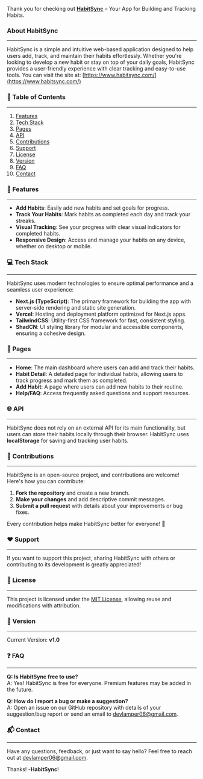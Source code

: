 Thank you for checking out [**HabitSync**](https://www.habitsync.site/) – Your App for Building and Tracking Habits.

### About HabitSync
---
HabitSync is a simple and intuitive web-based application designed to help users add, track, and maintain their habits effortlessly. Whether you're looking to develop a new habit or stay on top of your daily goals, HabitSync provides a user-friendly experience with clear tracking and easy-to-use tools. You can visit the site at: [https://www.habitsync.com/](https://www.habitsync.com/)

### 📜 Table of Contents
---
1. [Features](#features)
2. [Tech Stack](#tech-stack)
3. [Pages](#pages)
4. [API](#api)
5. [Contributions](#contributions)
6. [Support](#support)
7. [License](#license)
8. [Version](#version)
9. [FAQ](#faq)
10. [Contact](#contact)

### 🌟 Features
---
- **Add Habits**: Easily add new habits and set goals for progress.
- **Track Your Habits**: Mark habits as completed each day and track your streaks.
- **Visual Tracking**: See your progress with clear visual indicators for completed habits.
- **Responsive Design**: Access and manage your habits on any device, whether on desktop or mobile.

### 💻 Tech Stack
---
HabitSync uses modern technologies to ensure optimal performance and a seamless user experience:

- **Next.js (TypeScript)**: The primary framework for building the app with server-side rendering and static site generation.
- **Vercel**: Hosting and deployment platform optimized for Next.js apps.
- **TailwindCSS**: Utility-first CSS framework for fast, consistent styling.
- **ShadCN**: UI styling library for modular and accessible components, ensuring a cohesive design.

### 📄 Pages
---
- **Home**: The main dashboard where users can add and track their habits.
- **Habit Detail**: A detailed page for individual habits, allowing users to track progress and mark them as completed.
- **Add Habit**: A page where users can add new habits to their routine.
- **Help/FAQ**: Access frequently asked questions and support resources.

### 🌐 API
---
HabitSync does not rely on an external API for its main functionality, but users can store their habits locally through their browser. HabitSync uses **localStorage** for saving and tracking user habits.

### 🤝 Contributions
---
HabitSync is an open-source project, and contributions are welcome! Here's how you can contribute:

1. **Fork the repository** and create a new branch.
2. **Make your changes** and add descriptive commit messages.
3. **Submit a pull request** with details about your improvements or bug fixes.

Every contribution helps make HabitSync better for everyone! 🎉

### ❤️ Support
---
If you want to support this project, sharing HabitSync with others or contributing to its development is greatly appreciated!

### 📄 License
---
This project is licensed under the [MIT License](LICENSE), allowing reuse and modifications with attribution.

### 📌 Version
---
Current Version: **v1.0**

### ❓ FAQ
---
**Q: Is HabitSync free to use?**  
A: Yes! HabitSync is free for everyone. Premium features may be added in the future.

**Q: How do I report a bug or make a suggestion?**  
A: Open an issue on our GitHub repository with details of your suggestion/bug report or send an email to [devlamper06@gmail.com](mailto:devlamper06@gmail.com).

### 📬 Contact
---
Have any questions, feedback, or just want to say hello? Feel free to reach out at [devlamper06@gmail.com](mailto:devlamper06@gmail.com).

Thanks! -**HabitSync**!
